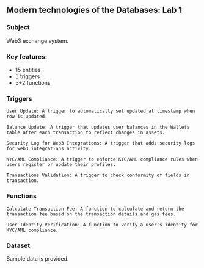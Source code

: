 ## Modern technologies of the Databases: Lab 1

### Subject

Web3 exchange system.

### Key features:

* 15 entities
* 5 triggers
* 5+2 functions

### Triggers

    User Update: A trigger to automatically set updated_at timestamp when row is updated.

    Balance Update: A trigger that updates user balances in the Wallets table after each transaction to reflect changes in assets.

    Security Log for Web3 Integrations: A trigger that adds security logs for web3 integrations activity.

    KYC/AML Compliance: A trigger to enforce KYC/AML compliance rules when users register or update their profiles.

    Transactions Validation: A trigger to check conformity of fields in transaction.

### Functions

    Calculate Transaction Fee: A function to calculate and return the transaction fee based on the transaction details and gas fees.

    User Identity Verification: A function to verify a user's identity for KYC/AML compliance.

### Dataset

Sample data is provided.